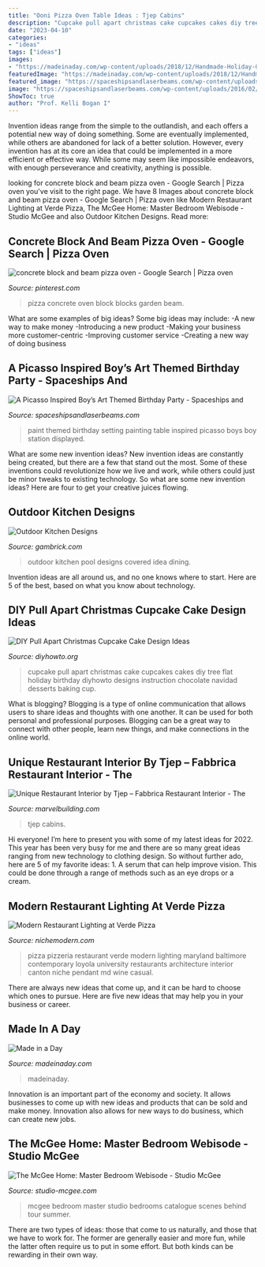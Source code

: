 ```yaml
---
title: "Ooni Pizza Oven Table Ideas : Tjep Cabins"
description: "Cupcake pull apart christmas cake cupcakes cakes diy tree flat holiday birthday diyhowto designs instruction chocolate navidad desserts baking cup"
date: "2023-04-10"
categories:
- "ideas"
tags: ["ideas"]
images:
- "https://madeinaday.com/wp-content/uploads/2018/12/Handmade-Holiday-Gift-Moonstone-Ring-Trinket-Dish.jpg"
featuredImage: "https://madeinaday.com/wp-content/uploads/2018/12/Handmade-Holiday-Gift-Moonstone-Ring-Trinket-Dish.jpg"
featured_image: "https://spaceshipsandlaserbeams.com/wp-content/uploads/2016/02/Boys-Art-Themed-Party-Table-Setting-649x975.jpg"
image: "https://spaceshipsandlaserbeams.com/wp-content/uploads/2016/02/Boys-Art-Themed-Party-Table-Setting-649x975.jpg"
ShowToc: true
author: "Prof. Kelli Bogan I"
---
```



Invention ideas range from the simple to the outlandish, and each offers a potential new way of doing something. Some are eventually implemented, while others are abandoned for lack of a better solution. However, every invention has at its core an idea that could be implemented in a more efficient or effective way. While some may seem like impossible endeavors, with enough perseverance and creativity, anything is possible.

	

		
looking for concrete block and beam pizza oven - Google Search | Pizza oven you've visit to the right page. We have 8 Images about concrete block and beam pizza oven - Google Search | Pizza oven like Modern Restaurant Lighting at Verde Pizza, The McGee Home: Master Bedroom Webisode - Studio McGee and also Outdoor Kitchen Designs. Read more:
		
    
## Concrete Block And Beam Pizza Oven - Google Search | Pizza Oven

<img loading=lazy src="https://i.pinimg.com/originals/3b/0d/5b/3b0d5b5e1372b46de8ad52bd7e4712d0.jpg" onerror="this.onerror=null;this.src='https://tse4.mm.bing.net/th?id=OIP.HFkDywHKBJW9-Fe3RtQsKgHaFj&amp;pid=15.1';" alt="concrete block and beam pizza oven - Google Search | Pizza oven">

_Source: pinterest.com_

>pizza concrete oven block blocks garden beam. 

	

What are some examples of big ideas?
Some big ideas may include: 
-A new way to make money 
-Introducing a new product 
-Making your business more customer-centric 
-Improving customer service 
-Creating a new way of doing business

    
## A Picasso Inspired Boy’s Art Themed Birthday Party - Spaceships And

<img loading=lazy src="https://spaceshipsandlaserbeams.com/wp-content/uploads/2016/02/Boys-Art-Themed-Party-Table-Setting-649x975.jpg" onerror="this.onerror=null;this.src='https://tse2.mm.bing.net/th?id=OIP.qnSTJmUtvWIpHGbwWPGukgHaLI&amp;pid=15.1';" alt="A Picasso Inspired Boy’s Art Themed Birthday Party - Spaceships and">

_Source: spaceshipsandlaserbeams.com_

>paint themed birthday setting painting table inspired picasso boys boy station displayed. 

	

What are some new invention ideas?
New invention ideas are constantly being created, but there are a few that stand out the most. Some of these inventions could revolutionize how we live and work, while others could just be minor tweaks to existing technology. So what are some new invention ideas? Here are four to get your creative juices flowing.

    
## Outdoor Kitchen Designs

<img loading=lazy src="https://gambrick.com/wp-content/uploads/2018/11/outdoor-kitchen-10.jpg" onerror="this.onerror=null;this.src='https://tse4.mm.bing.net/th?id=OIP.wj8a8_KiQOrXVoQbRmIxHgHaFj&amp;pid=15.1';" alt="Outdoor Kitchen Designs">

_Source: gambrick.com_

>outdoor kitchen pool designs covered idea dining. 

	

Invention ideas are all around us, and no one knows where to start. Here are 5 of the best, based on what you know about technology. 

    
## DIY Pull Apart Christmas Cupcake Cake Design Ideas

<img loading=lazy src="http://www.diyhowto.org/wp-content/uploads/DIYHowto-DIY-Pull-Apart-Christmas-Cupcake-Cake-Design-Ideas-02.jpg" onerror="this.onerror=null;this.src='https://tse3.mm.bing.net/th?id=OIP.tm5hvkuaRCfgxBhjNvICugHaLs&amp;pid=15.1';" alt="DIY Pull Apart Christmas Cupcake Cake Design Ideas">

_Source: diyhowto.org_

>cupcake pull apart christmas cake cupcakes cakes diy tree flat holiday birthday diyhowto designs instruction chocolate navidad desserts baking cup. 

	

What is blogging?
Blogging is a type of online communication that allows users to share ideas and thoughts with one another. It can be used for both personal and professional purposes. Blogging can be a great way to connect with other people, learn new things, and make connections in the online world.

    
## Unique Restaurant Interior By Tjep – Fabbrica Restaurant Interior - The

<img loading=lazy src="https://www.marvelbuilding.com/wp-content/uploads/2011/12/train-cabins-of-Unique-Restaurant-Interior-by-Tjep.jpg" onerror="this.onerror=null;this.src='https://tse1.mm.bing.net/th?id=OIP.Km2IaW02A7qkFunPctTIWQHaFE&amp;pid=15.1';" alt="Unique Restaurant Interior by Tjep – Fabbrica Restaurant Interior - The">

_Source: marvelbuilding.com_

>tjep cabins. 

	

Hi everyone! I’m here to present you with some of my latest ideas for 2022. This year has been very busy for me and there are so many great ideas ranging from new technology to clothing design. So without further ado, here are 5 of my favorite ideas: 1. A serum that can help improve vision. This could be done through a range of methods such as an eye drops or a cream. 
    
## Modern Restaurant Lighting At Verde Pizza

<img loading=lazy src="http://www.nichemodern.com/hs-fs/hub/66464/file-2756196534-jpg/blog-files/niche-contemporary-pendant-lighting-verde-pizza.jpg#keepProtocol" onerror="this.onerror=null;this.src='https://tse4.mm.bing.net/th?id=OIP.ShF-ehlZTSXTGy6qq3itRQHaDu&amp;pid=15.1';" alt="Modern Restaurant Lighting at Verde Pizza">

_Source: nichemodern.com_

>pizza pizzeria restaurant verde modern lighting maryland baltimore contemporary loyola university restaurants architecture interior canton niche pendant md wine casual. 

	

There are always new ideas that come up, and it can be hard to choose which ones to pursue. Here are five new ideas that may help you in your business or career.

    
## Made In A Day

<img loading=lazy src="https://madeinaday.com/wp-content/uploads/2018/12/Handmade-Holiday-Gift-Moonstone-Ring-Trinket-Dish.jpg" onerror="this.onerror=null;this.src='https://tse4.mm.bing.net/th?id=OIP.6opeK9OWcYzr9zkHqgW41gHaFj&amp;pid=15.1';" alt="Made in a Day">

_Source: madeinaday.com_

>madeinaday. 

	

Innovation is an important part of the economy and society. It allows businesses to come up with new ideas and products that can be sold and make money. Innovation also allows for new ways to do business, which can create new jobs.

    
## The McGee Home: Master Bedroom Webisode - Studio McGee

<img loading=lazy src="https://studio-mcgee.com/app/uploads/2020/07/studiomcgee_McGeeHomeMasterBed_005-scaled.jpg" onerror="this.onerror=null;this.src='https://tse1.mm.bing.net/th?id=OIP.W3La-9OtNhU8Iwwx7o50HQHaE8&amp;pid=15.1';" alt="The McGee Home: Master Bedroom Webisode - Studio McGee">

_Source: studio-mcgee.com_

>mcgee bedroom master studio bedrooms catalogue scenes behind tour summer. 

	

There are two types of ideas: those that come to us naturally, and those that we have to work for. The former are generally easier and more fun, while the latter often require us to put in some effort. But both kinds can be rewarding in their own way.


